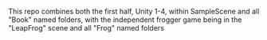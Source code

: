 This repo combines both the first half, Unity 1-4, within SampleScene and all "Book" named folders,
with the independent frogger game being in the "LeapFrog" scene and all "Frog" named folders
